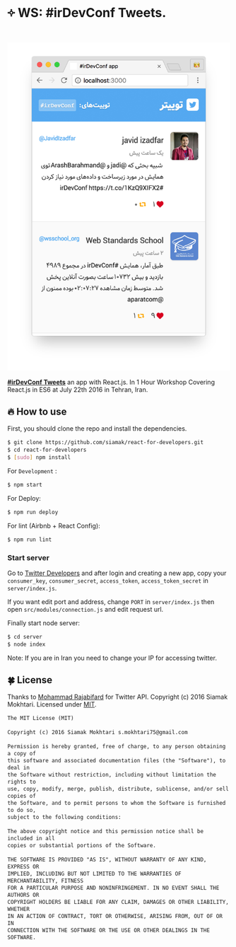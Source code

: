 # ༓ WS: #irDevConf Tweets.

![#irDevConf Tweets](https://raw.githubusercontent.com/siamak/react-for-developers/master/screenshot.jpg)

[**#irDevConf Tweets**](http://twitter.siamak.work/) an app with React.js. In 1 Hour Workshop Covering React.js in ES6 at July 22th 2016 in Tehran, Iran.

## 🔥 How to use

First, you should clone the repo and install the dependencies.

```bash
$ git clone https://github.com/siamak/react-for-developers.git
$ cd react-for-developers
$ [sudo] npm install
```

For `Development` :
```bash
$ npm start
```

For Deploy:
```bash
$ npm run deploy
```

For lint (Airbnb + React Config):
```bash
$ npm run lint
```

### Start server
Go to [Twitter Developers](https://dev.twitter.com/) and after login and creating a new app, copy your `consumer_key`, `consumer_secret`, `access_token`, `access_token_secret` in `server/index.js`.

If you want edit port and address, change `PORT` in `server/index.js` then open `src/modules/connection.js` and edit request url.

Finally start node server:
```bash
$ cd server
$ node index
```
Note: If you are in Iran you need to change your IP for accessing twitter.

## 🍀 License
Thanks to [Mohammad Rajabifard](https://github.com/morajabi) for Twitter API.
Copyright (c) 2016 Siamak Mokhtari. Licensed under [MIT](http://siamak.mit-license.org).

```
The MIT License (MIT)

Copyright (c) 2016 Siamak Mokhtari s.mokhtari75@gmail.com

Permission is hereby granted, free of charge, to any person obtaining a copy of
this software and associated documentation files (the "Software"), to deal in
the Software without restriction, including without limitation the rights to
use, copy, modify, merge, publish, distribute, sublicense, and/or sell copies of
the Software, and to permit persons to whom the Software is furnished to do so,
subject to the following conditions:

The above copyright notice and this permission notice shall be included in all
copies or substantial portions of the Software.

THE SOFTWARE IS PROVIDED "AS IS", WITHOUT WARRANTY OF ANY KIND, EXPRESS OR
IMPLIED, INCLUDING BUT NOT LIMITED TO THE WARRANTIES OF MERCHANTABILITY, FITNESS
FOR A PARTICULAR PURPOSE AND NONINFRINGEMENT. IN NO EVENT SHALL THE AUTHORS OR
COPYRIGHT HOLDERS BE LIABLE FOR ANY CLAIM, DAMAGES OR OTHER LIABILITY, WHETHER
IN AN ACTION OF CONTRACT, TORT OR OTHERWISE, ARISING FROM, OUT OF OR IN
CONNECTION WITH THE SOFTWARE OR THE USE OR OTHER DEALINGS IN THE SOFTWARE.
```
